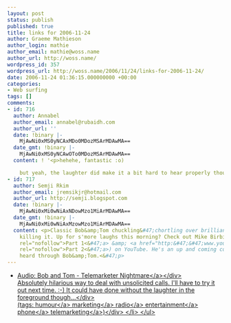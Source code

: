 ```yaml
---
layout: post
status: publish
published: true
title: links for 2006-11-24
author: Graeme Mathieson
author_login: mathie
author_email: mathie@woss.name
author_url: http://woss.name/
wordpress_id: 357
wordpress_url: http://woss.name/2006/11/24/links-for-2006-11-24/
date: 2006-11-24 01:36:15.000000000 +00:00
categories:
- Web surfing
tags: []
comments:
- id: 716
  author: Annabel
  author_email: annabel@rubaidh.com
  author_url: ''
  date: !binary |-
    MjAwNi0xMS0yNCAxMDo0MDozMSArMDAwMA==
  date_gmt: !binary |-
    MjAwNi0xMS0yNCAwOTo0MDozMSArMDAwMA==
  content: ! '<p>hehehe, fantastic :o)

    but yeah, the laughter did make it a bit hard to hear properly though...<&#47;p>'
- id: 717
  author: Semji Rkim
  author_email: jremsikjr@hotmail.com
  author_url: http://semji.blogspot.com
  date: !binary |-
    MjAwNi0xMi0wNiAxNDowMzo1MiArMDAwMA==
  date_gmt: !binary |-
    MjAwNi0xMi0wNiAxMzowMzo1MiArMDAwMA==
  content: <p>Classic Bob&amp;Tom chuckling&#47;chortling over brilliant comedy nearly
    killing it. Up for s'more laughs this morning? Check out Mike Birbiglia (<a href="http:&#47;&#47;www.youtube.com&#47;watch?v=lL59mauFEsc"
    rel="nofollow">Part 1<&#47;a> &amp; <a href="http:&#47;&#47;www.youtube.com&#47;watch?v=NaMosxCylyM"
    rel="nofollow">Part 2<&#47;a>) on YouTube. He's an up and coming comedian I first
    heard through Bob&amp;Tom.<&#47;p>
---
```

<ul class="delicious">
	<li>
		<div class="delicious-link"><a href="http:&#47;&#47;joshualowry.vox.com&#47;library&#47;audio&#47;6a00c225203796f21900c2252ab8c18e1d.html">Audio: Bob and Tom - Telemarketer Nightmare<&#47;a><&#47;div>
		<div class="delicious-extended">Absolutely hilarious way to deal with unsolicited calls.  I'll have to try it out next time. :-)  It could have done without the laughter in the foreground though...<&#47;div>
		<div class="delicious-tags">(tags: <a href="http:&#47;&#47;del.icio.us&#47;mathie&#47;humour">humour<&#47;a> <a href="http:&#47;&#47;del.icio.us&#47;mathie&#47;marketing">marketing<&#47;a> <a href="http:&#47;&#47;del.icio.us&#47;mathie&#47;radio">radio<&#47;a> <a href="http:&#47;&#47;del.icio.us&#47;mathie&#47;entertainment">entertainment<&#47;a> <a href="http:&#47;&#47;del.icio.us&#47;mathie&#47;phone">phone<&#47;a> <a href="http:&#47;&#47;del.icio.us&#47;mathie&#47;telemarketing">telemarketing<&#47;a>)<&#47;div>
	<&#47;li>
<&#47;ul>
